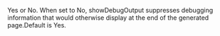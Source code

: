 Yes or No. When set to No, showDebugOutput suppresses debugging information that would
		otherwise display at the end of the generated page.Default is Yes.